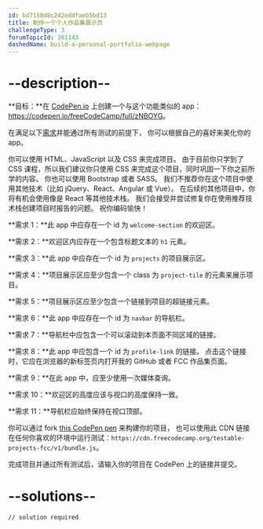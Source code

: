 ```yaml
---
id: bd7158d8c242eddfaeb5bd13
title: 制作一个个人作品集展示页
challengeType: 3
forumTopicId: 301143
dashedName: build-a-personal-portfolio-webpage
---
```


# --description--

**目标：**在 [CodePen.io](https://codepen.io) 上创建一个与这个功能类似的 app：<https://codepen.io/freeCodeCamp/full/zNBOYG>。

在满足以下[需求](https://en.wikipedia.org/wiki/User_story)并能通过所有测试的前提下， 你可以根据自己的喜好来美化你的 app。

你可以使用 HTML、JavaScript 以及 CSS 来完成项目。 由于目前你只学到了 CSS 课程，所以我们建议你只使用 CSS 来完成这个项目，同时巩固一下你之前所学的内容。 你也可以使用 Bootstrap 或者 SASS。 我们不推荐你在这个项目中使用其他技术（比如 jQuery、React、Angular 或 Vue）。 在后续的其他项目中，你将有机会使用像是 React 等其他技术栈。 我们会接受并尝试修复你在使用推荐技术栈创建项目时报告的问题。 祝你编码愉快！

**需求 1：**此 app 中应存在一个 id 为 `welcome-section` 的欢迎区。

**需求 2：**欢迎区内应存在一个包含标题文本的 `h1` 元素。

**需求 3：**此 app 中应存在一个 id 为 `projects` 的项目展示区。

**需求 4：**项目展示区应至少包含一个 class 为 `project-tile` 的元素来展示项目。

**需求 5：**项目展示区应至少包含一个链接到项目的超链接元素。

**需求 6：**此 app 中应存在一个 id 为 `navbar` 的导航栏。

**需求 7：**导航栏中应包含一个可以滚动到本页面不同区域的链接。

**需求 8：**此 app 中应包含一个 id 为 `profile-link` 的链接。 点击这个链接时，它应在浏览器的新标签页内打开我的 GitHub 或者 FCC 作品集页面。

**需求 9：**在此 app 中，应至少使用一次媒体查询。

**需求 10：**欢迎区的高度应该与视口的高度保持一致。

**需求 11：**导航栏应始终保持在视口顶部。

你可以通过 fork [this CodePen pen](https://codepen.io/freeCodeCamp/pen/MJjpwO) 来构建你的项目， 也可以使用此 CDN 链接在任何你喜欢的环境中运行测试：`https://cdn.freecodecamp.org/testable-projects-fcc/v1/bundle.js`。

完成项目并通过所有测试后，请输入你的项目在 CodePen 上的链接并提交。

# --solutions--

```html
// solution required
```
